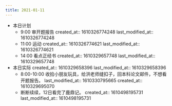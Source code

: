 ```yaml
---
title: 2021-01-11
---
```


- 本日计划
    - 9:00 审开题报告
      created_at:: 1610326774248
      last_modified_at:: 1610326774248
    - 11:00 运动
      created_at:: 1610326774621
      last_modified_at:: 1610326774621
    - 14:00 看点正经书
      created_at:: 1610329657748
      last_modified_at:: 1610329657748
- 本日实际
  created_at:: 1610329658396
  last_modified_at:: 1610329658396
    - 8:00-10:00 收拾小朋友玩具，给洪老师缝扣子，回本科论文邮件，不想看开题报告。
      last_modified_at:: 1610330795665
      created_at:: 1610329695070
    - 断断续续，12日看完了鹿鼎记。
      created_at:: 1610498195731
      last_modified_at:: 1610498195731